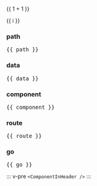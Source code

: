 


{{ 1 + 1 }}

<span v-for="i in 3">{{ i }}</span>

<script setup>
import { useData, useRoute, useRouter } from 'vitepress'

const { page, theme } = useData()

const { path, data, component } = useRoute()

const { route, go } = useRouter()
</script>
### path
<pre>{{ path }}</pre>
### data
<pre>{{ data }}</pre>
### component
<pre>{{ component }}</pre>
### route
<pre>{{ route }}</pre>
### go
<pre>{{ go }}</pre>

<ComponentInHeader />


::: v-pre
`<ComponentInHeader />`
:::


